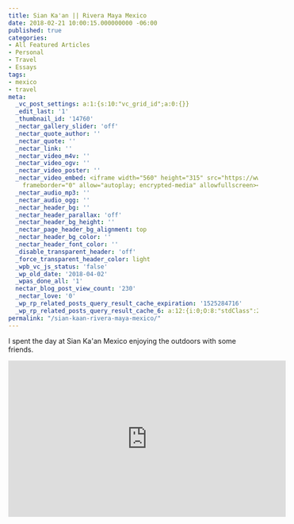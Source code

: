 ```yaml
---
title: Sian Ka'an || Rivera Maya Mexico
date: 2018-02-21 10:00:15.000000000 -06:00
published: true
categories:
- All Featured Articles
- Personal
- Travel
- Essays
tags:
- mexico
- travel
meta:
  _vc_post_settings: a:1:{s:10:"vc_grid_id";a:0:{}}
  _edit_last: '1'
  _thumbnail_id: '14760'
  _nectar_gallery_slider: 'off'
  _nectar_quote_author: ''
  _nectar_quote: ''
  _nectar_link: ''
  _nectar_video_m4v: ''
  _nectar_video_ogv: ''
  _nectar_video_poster: ''
  _nectar_video_embed: <iframe width="560" height="315" src="https://www.youtube.com/embed/1IhYsJmgZpY"
    frameborder="0" allow="autoplay; encrypted-media" allowfullscreen></iframe>
  _nectar_audio_mp3: ''
  _nectar_audio_ogg: ''
  _nectar_header_bg: ''
  _nectar_header_parallax: 'off'
  _nectar_header_bg_height: ''
  _nectar_page_header_bg_alignment: top
  _nectar_header_bg_color: ''
  _nectar_header_font_color: ''
  _disable_transparent_header: 'off'
  _force_transparent_header_color: light
  _wpb_vc_js_status: 'false'
  _wp_old_date: '2018-04-02'
  _wpas_done_all: '1'
  nectar_blog_post_view_count: '230'
  _nectar_love: '0'
  _wp_rp_related_posts_query_result_cache_expiration: '1525284716'
  _wp_rp_related_posts_query_result_cache_6: a:12:{i:0;O:8:"stdClass":2:{s:7:"post_id";s:4:"9315";s:5:"score";s:18:"147.71666109096685";}i:1;O:8:"stdClass":2:{s:7:"post_id";s:5:"14754";s:5:"score";s:18:"141.53457618415064";}i:2;O:8:"stdClass":2:{s:7:"post_id";s:4:"4417";s:5:"score";s:18:"43.269953283331645";}i:3;O:8:"stdClass":2:{s:7:"post_id";s:4:"4412";s:5:"score";s:18:"43.269953283331645";}i:4;O:8:"stdClass":2:{s:7:"post_id";s:4:"1766";s:5:"score";s:17:"41.88365892221176";}i:5;O:8:"stdClass":2:{s:7:"post_id";s:4:"4437";s:5:"score";s:16:"32.8757235612539";}i:6;O:8:"stdClass":2:{s:7:"post_id";s:4:"4419";s:5:"score";s:16:"32.8757235612539";}i:7;O:8:"stdClass":2:{s:7:"post_id";s:4:"4418";s:5:"score";s:16:"32.8757235612539";}i:8;O:8:"stdClass":2:{s:7:"post_id";s:4:"4416";s:5:"score";s:16:"32.8757235612539";}i:9;O:8:"stdClass":2:{s:7:"post_id";s:4:"4415";s:5:"score";s:16:"32.8757235612539";}i:10;O:8:"stdClass":2:{s:7:"post_id";s:4:"4414";s:5:"score";s:16:"32.8757235612539";}i:11;O:8:"stdClass":2:{s:7:"post_id";s:4:"4413";s:5:"score";s:16:"32.8757235612539";}}
permalink: "/sian-kaan-rivera-maya-mexico/"
---
```

<p>I spent the day at Sian Ka'an Mexico enjoying the outdoors with some friends.</p>
<p><iframe width="560" height="315" src="https://www.youtube.com/embed/1IhYsJmgZpY" frameborder="0" allow="autoplay; encrypted-media" allowfullscreen></iframe></p>
